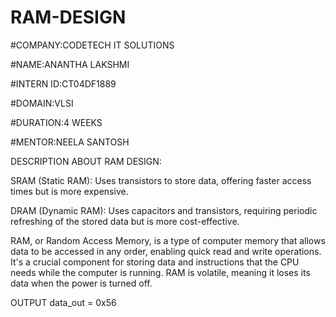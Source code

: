 # RAM-DESIGN
#COMPANY:CODETECH IT SOLUTIONS

#NAME:ANANTHA LAKSHMI

#INTERN ID:CT04DF1889

#DOMAIN:VLSI

#DURATION:4 WEEKS

#MENTOR:NEELA SANTOSH

DESCRIPTION ABOUT RAM DESIGN:

SRAM (Static RAM):
Uses transistors to store data, offering faster access times but is more expensive.

DRAM (Dynamic RAM):
Uses capacitors and transistors, requiring periodic refreshing of the stored data but is more cost-effective. 

RAM, or Random Access Memory, is a type of computer memory that allows data to be accessed in any order, enabling quick read and write operations. It's a crucial component for storing data and instructions that the CPU needs while the computer is running. RAM is volatile, meaning it loses its data when the power is turned off.

OUTPUT
data_out = 0x56

